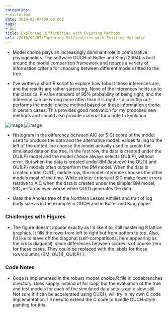 ```yaml
---
categories:
- evolution
date: 2010-02-07T00:00:00Z
tags:
- pmc
title: Exploring Difficulties with Existing Methods
url: /2010/02/07/Exploring-Difficulties-with-Existing-Methods/
---
```


-   Model choice plays an increasingly dominant role in comparative
    phylogenetics. The software OUCH of Butler and King (2004) is built
    around the model comparison framework and returns a variety of
    information criteria for choosing between different models fitted to
    the tree.

-   I've written a short R script to explore how robust these inferences
    are, and the results are rather surprising. None of the inferences
    holds up to the classical P value standard of 95% probability of
    being right, and the inference can be wrong more often than it is
    right -- a coin flip out-performs the model choice method based on
    these information criteria in certain cases. This provides good
    motivation for my proposed new methods and should also provide
    material for a note to Evolution.

![image](http://openwetware.org/images/thumb/4/43/Aic_panels.png/400px-Aic_panels.png)
![image](http://openwetware.org/images/thumb/8/8c/Sic_panels.png/400px-Sic_panels.png)

-   Histogram in the difference between AIC (or SIC) score of the model
    used to produce the data and the alternative model. Values falling
    to the left of the dotted line choose the model actually used to
    create the simulated data on the tree. In the first row, the data is
    created under the OU(LP) model and the model choice always selects
    OU(LP), without error. But when the data is created under BM (last
    row) the OU(1) and OU(LP) models often outperform the BM model. When
    the data is created under OU(1), middle row, the model inference
    chooses the other models most of the time. While stricter criteria
    of SIC make fewer errors relative to AIC when the data is created
    under the simpler BM model, SIC performs even worse when OU(1)
    generates the data.

-   Uses the Anoles tree of the Northern Lesser Antilles and trait of
    log body size as in the example in OUCH and in Bulter and King
    paper.

### Challenges with Figures

-   The figure doesn't appear exactly as I'd like it to, still mastering
    R lattice graphics. It fills the rows from left to right but from
    bottom to top. Also, I'd like to leave off the diagonal
    (self-comparisons, here appearing as the cross diagonal), since
    differences between scores is of course zero for these cases. They
    could be replaced with the labels for those row/columns (BM, OU(1),
    OU(LP) ).

### Code Notes

-   Code is implemented in the robust\_model\_choice.R file in
    codebranches directory. Uses sapply instead of for loop, but the
    evaluation of the true and test models for each of the simulated
    data sets is quite slow still. Not sure if it can be accelerated
    using OUCH, will try in my own C code implementation. I'll need to
    extend the C code to handle OUCH-style painting for this.

